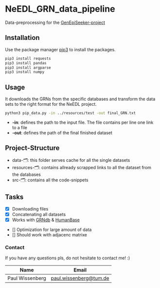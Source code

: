 # NeEDL_GRN_data_pipeline
Data-preprocessing for the [GenEpiSeeker-project](https://github.com/biomedbigdata/genepiseeker_dev)

## Installation
Use the package manager [pip3](https://docs.python.org/3/installing/index.html) to install the packages.
```bash
pip3 install requests
pip3 install pandas
pip3 install argparse
pip3 install numpy
```
## Usage 
It downloads the GRNs from the specific databases and transform the data sets to the right format for the NeEDL project.
```bash
python3 pip_data.py -in ../resources/test -out final_GRN.txt
```
- **-in**: defines the path to the input file. The file contains per line one link to a file
- **-out**: defines the path of the final finished dataset
## Project-Structure
- data-🗂: this folder serves cache for all the single datasets
- resources-🗂: contains allready scrapped links to all the dataset from the databases
- src-🗂: contains all the code-snippets
## Tasks
* [x] Downloading files
* [x] Concatenating all datasets
* [x] Works with [GRNdb](http://www.grndb.com/) & [HumanBase](https://hb.flatironinstitute.org/download)
* [] Optimization for large amount of data
* [] Should work with adjacenc matrixe
### Contact
If you have any questions pls, do not hesitate to contact me! :)
<!-- Tables -->
| Name | Email                                                   |
| -----|---------------------------------------------------------|
|Paul Wissenberg | [paul.wissenberg@tum.de](mailto:paul.wissenberg@tum.de) |